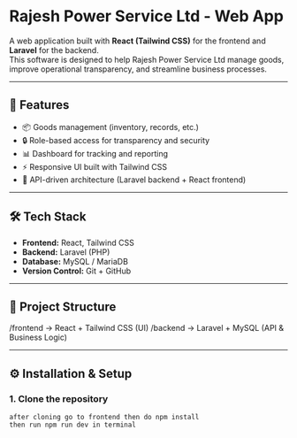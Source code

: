 # Rajesh Power Service Ltd - Web App

A web application built with **React (Tailwind CSS)** for the frontend and **Laravel** for the backend.  
This software is designed to help Rajesh Power Service Ltd manage goods, improve operational transparency, and streamline business processes.

---

## 🚀 Features
- 📦 Goods management (inventory, records, etc.)
- 🔒 Role-based access for transparency and security
- 📊 Dashboard for tracking and reporting
- ⚡ Responsive UI built with Tailwind CSS
- 🔗 API-driven architecture (Laravel backend + React frontend)

---

## 🛠️ Tech Stack
- **Frontend:** React, Tailwind CSS  
- **Backend:** Laravel (PHP)  
- **Database:** MySQL / MariaDB  
- **Version Control:** Git + GitHub  

---

## 📂 Project Structure
/frontend   → React + Tailwind CSS (UI)
/backend    → Laravel + MySQL (API & Business Logic)


---

## ⚙️ Installation & Setup

### 1. Clone the repository
```
after cloning go to frontend then do npm install
then run npm run dev in terminal

